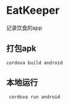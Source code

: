 # EatKeeper
记录饮食的app

##  打包apk

```
cordova build android
```

## 本地运行

```
 cordova run android

```